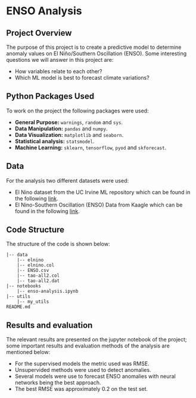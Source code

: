 # ENSO Analysis

## Project Overview
The purpose of this project is to create a predictive model to determine anomaly values on El Niño/Southern Oscillation (ENSO). Some interesting questions we will answer in this project are:
* How variables relate to each other?
* Which ML model is best to forecast climate variations?

## Python Packages Used
To work on the project the following packages were used:
* **General Purpose:** `warnings`, `random` and `sys`.
* **Data Manipulation:** `pandas` and `numpy`.
* **Data Visualization:** `matplotlib` and `seaborn`.
* **Statistical analysis:** `statsmodel`.
* **Machine Learning:** `sklearn`, `tensorflow`, `pyod` and `skforecast`.

## Data
For the analysis two different datasets were used:
* El Nino dataset from the UC Irvine ML repository which can be found in the following [link](https://archive.ics.uci.edu/dataset/122/el+nino).
* El Nino-Southern Oscillation (ENSO) Data from Kaagle which can be found in the following [link](https://www.kaggle.com/datasets/shabanamir/enso-data).

## Code Structure
The structure of the code is shown below:
```
|-- data
    |-- elnino
    |-- elnino.col
    |-- ENSO.csv
    |-- tao-all2.col
    |-- tao-all2.dat
|-- notebooks
    |-- enso-analysis.ipynb
|-- utils
    |-- my_utils
README.md
```

## Results and evaluation
The relevant results are presented on the jupyter notebook of the project; some important results and evaluation methods of the analysis are mentioned below:
* For the supervised models the metric used was RMSE. 
* Unsupervided methods were used to detect anomalies.
* Several models were use to forecast ENSO anomalies with neural networks being the best approach.
* The best RMSE was approximately 0.2 on the test set.